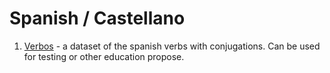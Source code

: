 # Spanish / Castellano

1. [Verbos](verbos) - a dataset of the spanish verbs with conjugations. Can be used for testing or other education propose.
